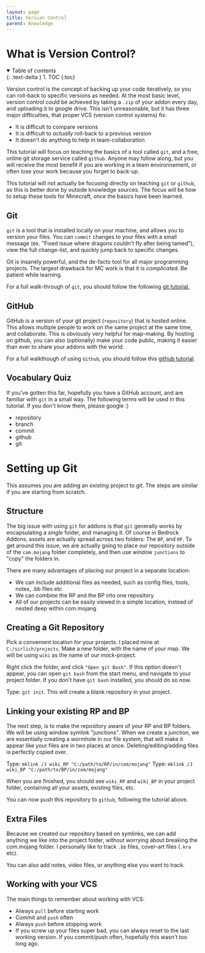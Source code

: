 ```yaml
---
layout: page
title: Version Control
parent: Knowledge
---
```


# What is Version Control?

<details id="toc" open markdown="block">
  <summary>
    Table of contents
  </summary>
  {: .text-delta }
1. TOC
{:toc}
</details>

Version control is the concept of backing up your code iteratively, so you can roll-back to specific versions as needed. At the most basic level, version control could be achieved by taking a `.zip` of your addon every day, and uploading it to google drive. This isn't unreasonable, but it has three major difficulties, that proper VCS (version control systems) fix:

 - It is difficult to compare versions
 - It is difficult to *actually* roll-back to a previous version
 - It doesn't do anything to help in team-collaboration 

This tutorial will focus on teaching the basics of a tool called `git`, and a free, online git storage service called `github`. Anyone may follow along, but you will receive the most benefit if you are working in a team environnement, or often lose your work because you forget to back-up.

This tutorial will not actually be focusing directly on teaching `git` or `github`, as this is better done by outside knowledge sources. The focus will be how to setup these tools for Minecraft, once the basics have been learned.

## Git

`git` is a tool that is installed locally on your machine, and allows you to version your files. You can `commit` changes to your files with a small message (ex. "Fixed issue where dragons couldn't fly after being tamed"), view the full change-list, and quickly jump back to specific changes. 

Git is insanely powerful, and the de-facto tool for all major programming projects. The largest drawback for MC work is that it is *complicated*. Be patient while learning.

For a full walk-through of `git`, you should follow the following [git tutorial.](https://www.atlassian.com/git/tutorials/what-is-git)

## GitHub

GitHub is a version of your git project (`repository`) that is hosted online. This allows multiple people to work on the same project at the same time, and collaborate. This is obviously very helpful for map-making. By hosting on github, you can also (optionally) make your code public, making it easier than ever to share your addons with the world. 

For a full walkthough of using `Github`, you should follow this [github tutorial](https://guides.github.com/activities/hello-world/).

## Vocabulary Quiz

If you've gotten this far, hopefully you have a GitHub account, and are familiar with `git` in a small way. The following terms will be used in this tutorial. If you don't know them, please google :)

 - repository
 - branch
 - commit
 - github
 - git

# Setting up Git

This assumes you are adding an *existing* project to git. The steps are similar if you are starting from scratch.

## Structure

The big issue with using `git` for addons is that `git` generally works by encapsulating a *single* folder, and managing it. Of course in Bedrock Addons, assets are actually spread across two folders: The `BP`, and `RP`. To get around this issue, we are actually going to place our repository outside of the `com.mojang` folder completely, and then use window `junctions` to "copy" the folders in.

There are many advantages of placing our project in a separate location:
- We can include additional files as needed, such as config files, tools, notes, .bb files etc
- We can combine the RP and the BP into one repository
- All of our projects can be easily viewed in a simple location, instead of nested deep within com.mojang

## Creating a Git Repository

Pick a convenient location for your projects. I placed mine at `C:/sirlich/projects`. Make a new folder, with the name of your map. We will be using `wiki` as the name of our mock-project.

Right click the folder, and click `"Open git Bash"`. If this option doesn't appear, you can open `git bash` from the start menu, and navigate to your project folder. If you don't have `git bash` installed, you should do so now.

Type: `git init`. This will create a blank repository in your project.

## Linking your existing RP and BP

The next step, is to make the repository aware of your RP and BP folders. We will be using window symlink "junctions". When we create a junction, we are essentially creating a wormhole in our file system, that will make it appear like your files are in two places at once. Deleting/editing/adding files is perfectly copied over.

Type: `mklink /J wiki_RP "C:/path/to/RP/in/com/mojang"`
Type: `mklink /J wiki_BP "C:/path/to/BP/in/com/mojang"`

When you are finished, you should see `wiki_RP` and `wiki_BP` in your project folder, containing all your assets, existing files, etc.

You can now push this repository to `github`, following the tutorial above.

## Extra Files

Because we created our repository based on symlinks, we can add anything we like into the project folder, without worrying about breaking the com.mojang folder. I personally like to track `.bb` files, cover-art files (`.kra` etc).

You can also add notes, video files, or anything else you want to track.

## Working with your VCS

The main things to remember about working with VCS:
 - Always `pull` before starting work
 - Commit and `push` often
 - Always `push` before stopping work
 - If you screw up your files super bad, you can always reset to the last working version. If you commit/push often, hopefully this wasn't too long ago.


